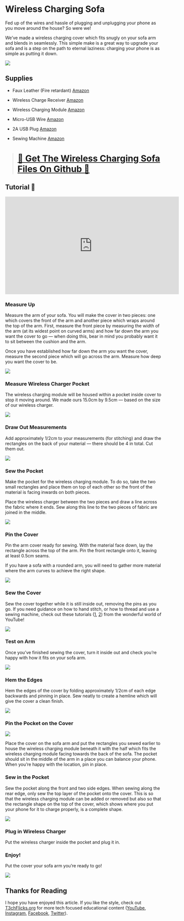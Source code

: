 # Wireless Charging Sofa

Fed up of the wires and hassle of plugging and unplugging your phone as you move around the house? So were we!

We’ve made a wireless charging cover which fits snugly on your sofa arm and blends in seamlessly. This simple make is a great way to upgrade your sofa and is a step on the path to eternal laziness: charging your phone is as simple as putting it down.

![](https://cdn-images-1.medium.com/max/4000/1*q1pX7CZc9f6delcpqZ8Maw.png)

## Supplies

* Faux Leather (Fire retardant) [Amazon](https://www.amazon.co.uk/gp/product/B0076LHS0G/ref=as_li_qf_asin_il_tl?ie=UTF8&tag=t3chflicks-21&creative=6738&linkCode=as2&creativeASIN=B0076LHS0G&linkId=23386df5d286ffdfe9fe69e872011755)

* Wireless Charge Receiver [Amazon](https://www.amazon.co.uk/gp/product/B0761T1J19/ref=as_li_qf_asin_il_tl?ie=UTF8&tag=t3chflicks-21&creative=6738&linkCode=as2&creativeASIN=B0761T1J19&linkId=0a1cde458142c2867aa43f457c825f82)

* Wireless Charging Module [Amazon](https://www.amazon.co.uk/MagiDeal-Wireless-Charger-Module-Circuit-Green/dp/B07FM8XXDM/ref=sr_1_5?ie=UTF8&qid=1550091090&sr=8-5&keywords=wireless+charging+module)

* Micro-USB Wire [Amazon](https://www.amazon.co.uk/gp/product/B01GJC4YMC/ref=as_li_qf_asin_il_tl?ie=UTF8&tag=t3chflicks07-21&creative=6738&linkCode=as2&creativeASIN=B01GJC4YMC&linkId=651398f5085101c524e069e25ab23bb7)

* 2A USB Plug [Amazon](https://www.amazon.co.uk/gp/product/B07MKQ32VT/ref=as_li_tl?ie=UTF8&camp=1634&creative=6738&creativeASIN=B07MKQ32VT&linkCode=as2&tag=t3chflicks07-21&linkId=682dc6a6d9b502b62834c4af38d321fd)

* Sewing Machine [Amazon](https://www.amazon.co.uk/gp/product/B078MRMTWB/ref=as_li_qf_asin_il_tl?ie=UTF8&tag=t3chflicks07-21&creative=6738&linkCode=as2&creativeASIN=B078MRMTWB&linkId=e7ba7ec9a36020914df2dbfc471a735b)
> # [🔗 Get The Wireless Charging Sofa Files On Github 📔](https://github.com/sk-t3ch/smart-buoy)

## Tutorial 🤖

<center><iframe width='560' height='315' src ='https://www.youtube.com/embed/$JJSpnA3E07U' frameborder='0' allowfullscreen></iframe></center>

### Measure Up

Measure the arm of your sofa. You will make the cover in two pieces: one which covers the front of the arm and another piece which wraps around the top of the arm. First, measure the front piece by measuring the width of the arm (at its widest point on curved arms) and how far down the arm you want the cover to go — when doing this, bear in mind you probably want it to sit between the cushion and the arm.

Once you have established how far down the arm you want the cover, measure the second piece which will go across the arm. Measure how deep you want the cover to be.

![](https://cdn-images-1.medium.com/max/4942/1*q4YPJrzbiLNanw_HL0qDKw.png)

### Measure Wireless Charger Pocket

The wireless charging module will be housed within a pocket inside cover to stop it moving around. We made ours 15.0cm by 9.5cm — based on the size of our wireless charger.

![](https://cdn-images-1.medium.com/max/6826/1*yanh7uMwuosHJOLaMQ3N6A.png)

### Draw Out Measurements

Add approximately 1/2cm to your measurements (for stitching) and draw the rectangles on the back of your material — there should be 4 in total. Cut them out.

![](https://cdn-images-1.medium.com/max/2160/1*GbjlNhYerCvTWrW1768TWg.png)

### Sew the Pocket

Make the pocket for the wireless charging module. To do so, take the two small rectangles and place them on top of each other so the front of the material is facing inwards on both pieces.

Place the wireless charger between the two pieces and draw a line across the fabric where it ends. Sew along this line to the two pieces of fabric are joined in the middle.

![](https://cdn-images-1.medium.com/max/6870/1*XFEmi_gOXcteGB6UayytLA.png)

### Pin the Cover

Pin the arm cover ready for sewing. With the material face down, lay the rectangle across the top of the arm. Pin the front rectangle onto it, leaving at least 0.5cm seams.

If you have a sofa with a rounded arm, you will need to gather more material where the arm curves to achieve the right shape.

![](https://cdn-images-1.medium.com/max/6894/1*j5WSIzju1H8ixXlqRI0vcg.png)

### Sew the Cover

Sew the cover together while it is still inside out, removing the pins as you go. If you need guidance on how to hand stitch, or how to thread and use a sewing machine, check out these tutorials ([1](https://www.youtube.com/watch?v=xdHnrlrQ6RE&feature=youtu.be), [2](https://www.youtube.com/watch?v=kKnBUa4l2k4)) from the wonderful world of YouTube!

![](https://cdn-images-1.medium.com/max/2164/1*qgb9CMqyS4fSjlMCpJR-GQ.png)

### Test on Arm

Once you’ve finished sewing the cover, turn it inside out and check you’re happy with how it fits on your sofa arm.

![](https://cdn-images-1.medium.com/max/2136/1*TgisXjnKmVfsU0Iw_T7-aA.png)

### Hem the Edges

Hem the edges of the cover by folding approximately 1/2cm of each edge backwards and pinning in place. Sew neatly to create a hemline which will give the cover a clean finish.

![](https://cdn-images-1.medium.com/max/4844/1*vigsbJndlNoRVAkeP6ASQw.jpeg)

### Pin the Pocket on the Cover

![](https://cdn-images-1.medium.com/max/2048/1*tQWS633x6TVo1_IUcHh2ZA.jpeg)

Place the cover on the sofa arm and put the rectangles you sewed earlier to house the wireless charging module beneath it with the half which fits the wireless charging module facing towards the back of the sofa. The pocket should sit in the middle of the arm in a place you can balance your phone. When you’re happy with the location, pin in place.

### Sew in the Pocket

Sew the pocket along the front and two side edges. When sewing along the rear edge, only sew the top layer of the pocket onto the cover. This is so that the wireless charging module can be added or removed but also so that the rectangle shape on the top of the cover, which shows where you put your phone for it to charge properly, is a complete shape.

![](https://cdn-images-1.medium.com/max/2048/1*zNOkkIGl00Pll8jMAGqHxQ.jpeg)

### Plug in Wireless Charger

Put the wireless charger inside the pocket and plug it in.

### Enjoy!

Put the cover your sofa arm you’re ready to go!

![](https://cdn-images-1.medium.com/max/2160/1*-AAVTYza1dqwQ6hWBb_obA.png)

## Thanks for Reading

I hope you have enjoyed this article. If you like the style, check out [T3chFlicks.org](https://t3chflicks.org/) for more tech focused educational content ([YouTube](https://www.youtube.com/channel/UC0eSD-tdiJMI5GQTkMmZ-6w), [Instagram](https://www.instagram.com/t3chflicks/), [Facebook](https://www.facebook.com/t3chflicks), [Twitter](https://twitter.com/t3chflicks)).